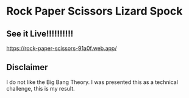 # Rock Paper Scissors Lizard Spock

## See it Live!!!!!!!!!!

https://rock-paper-scissors-91a0f.web.app/

## Disclaimer

I do not like the Big Bang Theory. I was presented this as a technical challenge, this is my result.
